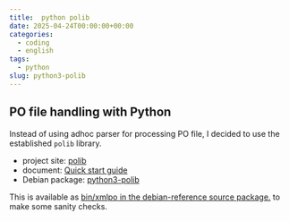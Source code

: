 ```yaml
---
title:  python polib
date: 2025-04-24T00:00:00+00:00
categories:
  - coding
  - english
tags:
  - python
slug: python3-polib
---
```


## PO file handling with Python

Instead of using adhoc parser for processing PO file, I decided to use
the established `polib` library.

* project site: [polib](https://github.com/izimobil/polib/)
* document: [Quick start guide](https://polib.readthedocs.io/en/latest/quickstart.html)
* Debian package: [python3-polib](https://tracker.debian.org/pkg/polib)

This is available as [bin/xmlpo in the debian-reference source package.](https://salsa.debian.org/debian/debian-reference/-/blob/latest/bin/xmlpo?ref_type=heads) to make some sanity checks.

<!--
vim: set sw=2 sts=2 ai si et tw=79 ft=markdown:
-->
